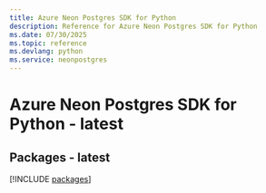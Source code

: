 ```yaml
---
title: Azure Neon Postgres SDK for Python
description: Reference for Azure Neon Postgres SDK for Python
ms.date: 07/30/2025
ms.topic: reference
ms.devlang: python
ms.service: neonpostgres
---
```

# Azure Neon Postgres SDK for Python - latest
## Packages - latest
[!INCLUDE [packages](neon-postgres-index.md)]